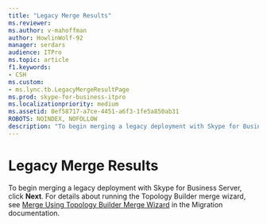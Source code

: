 ```yaml
---
title: "Legacy Merge Results"
ms.reviewer: 
ms.author: v-mahoffman
author: HowlinWolf-92
manager: serdars
audience: ITPro
ms.topic: article
f1.keywords:
- CSH
ms.custom:
- ms.lync.tb.LegacyMergeResultPage
ms.prod: skype-for-business-itpro
ms.localizationpriority: medium
ms.assetid: 0ef58717-a7ce-4451-a6f3-1fe5a850ab31
ROBOTS: NOINDEX, NOFOLLOW
description: "To begin merging a legacy deployment with Skype for Business Server, click Next. For details about running the Topology Builder merge wizard, see Merge Using Topology Builder Merge Wizard in the Migration documentation."
---
```


# Legacy Merge Results

To begin merging a legacy deployment with Skype for Business Server, click **Next**. For details about running the Topology Builder merge wizard, see [Merge Using Topology Builder Merge Wizard](/previous-versions/office/lync-server-2013/merge-using-topology-builder-merge-wizard) in the Migration documentation.